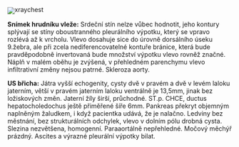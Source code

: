 <div class="w3-row">
<div id="xray" style="line-height:0.9" class="w3-twothird">

![xraychest](xraychest.png)

</div>
<div class="w3-third">
<div id="ecg" class="w3-margin w3-medium">

**Snímek hrudníku vleže:**
Srdeční stín nelze vůbec hodnotit, jeho kontury splývají se stíny oboustranného pleurálního výpotku, který se vpravo rozlévá až k vrcholu.
Vlevo dosahuje sice do úrovně dorsálního úseku 9.žebra, ale při zcela nediferencovatelné kontuře bránice, která bude pravděpodobně invertovaná bude množství výpotku vlevo rovněž značné. 
Náplň v malém oběhu je zvýšená, v přehledném parenchymu vlevo infiltrativní změny nejsou patrné. Skleroza aorty.

**US břicha:**
Játra vyšší echogenity, cysty dvě v pravém a dvě v levém laloku jaterním, větší v pravém jaterním laloku ventrálně je 13,5mm, jinak bez ložiskových změn. Jaterní žíly širší, průchodné. ST.p. CHCE, ductus hepatocholedochus ještě přiměřené šíře 6mm. Pankreas překryt objemným naplněným žaludkem, i když pacientka udává, že je nalačno. Ledviny bez městnání, bez strukturálních odchylek, vlevo v dolním pólu drobná cysta. Slezina nezvětšena, homogenní. Paraaortálně nepřehledné. Močový měchýř prázdný. Ascites a výrazné pleurální výpotky bilat.

</div>
</div>
</div>